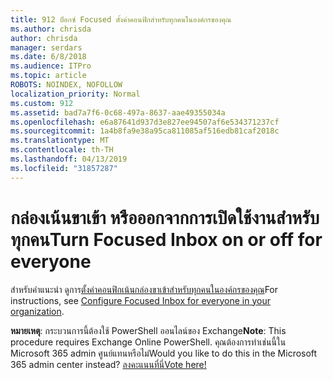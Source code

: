 ```yaml
---
title: 912 บ็อกซ์ Focused ตั้งค่าคอนฟิกสำหรับทุกคนในองค์กรของคุณ
ms.author: chrisda
author: chrisda
manager: serdars
ms.date: 6/8/2018
ms.audience: ITPro
ms.topic: article
ROBOTS: NOINDEX, NOFOLLOW
localization_priority: Normal
ms.custom: 912
ms.assetid: bad7a7f6-0c68-497a-8637-aae49355034a
ms.openlocfilehash: e6a87641d937d3e827ee94507af6e534371237cf
ms.sourcegitcommit: 1a4b8fa9e38a95ca811085af516edb81caf2018c
ms.translationtype: MT
ms.contentlocale: th-TH
ms.lasthandoff: 04/13/2019
ms.locfileid: "31857287"
---
```

# <a name="turn-focused-inbox-on-or-off-for-everyone"></a><span data-ttu-id="67aa6-102">กล่องเน้นขาเข้า หรือออกจากการเปิดใช้งานสำหรับทุกคน</span><span class="sxs-lookup"><span data-stu-id="67aa6-102">Turn Focused Inbox on or off for everyone</span></span>

<span data-ttu-id="67aa6-103">สำหรับคำแนะนำ ดูการ[ตั้งค่าคอนฟิกเน้นกล่องขาเข้าสำหรับทุกคนในองค์กรของคุณ](https://support.office.com/article/613a845c-4b71-41de-b331-acdcf5b6625d.aspx)</span><span class="sxs-lookup"><span data-stu-id="67aa6-103">For instructions, see [Configure Focused Inbox for everyone in your organization](https://support.office.com/article/613a845c-4b71-41de-b331-acdcf5b6625d.aspx).</span></span>

<span data-ttu-id="67aa6-104">**หมายเหตุ**: กระบวนการนี้ต้องใช้ PowerShell ออนไลน์ของ Exchange</span><span class="sxs-lookup"><span data-stu-id="67aa6-104">**Note**: This procedure requires Exchange Online PowerShell.</span></span> <span data-ttu-id="67aa6-105">คุณต้องการทำเช่นนี้ใน Microsoft 365 admin ศูนย์แทนหรือไม่</span><span class="sxs-lookup"><span data-stu-id="67aa6-105">Would you like to do this in the Microsoft 365 admin center instead?</span></span> [<span data-ttu-id="67aa6-106">ลงคะแนนที่นี่</span><span class="sxs-lookup"><span data-stu-id="67aa6-106">Vote here!</span></span>](https://go.microsoft.com/fwlink/p/?linkid=862489)

